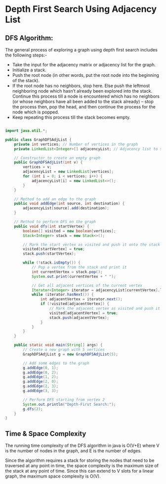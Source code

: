 # Depth First Search Using Adjacency List </br>
## DFS Algorithm:

The general process of exploring a graph using depth first search includes the following steps:-

- Take the input for the adjacency matrix or adjacency list for the graph.
- Initialize a stack.
- Push the root node (in other words, put the root node into the beginning of the stack).
- If the root node has no neighbors, stop here. Else push the leftmost neighboring node which hasn’t already been explored into the stack. Continue this process till a node is encountered which has no neighbors (or whose neighbors have all been added to the stack already) – stop the process then, pop the head, and then continue the process for the node which is popped.
- Keep repeating this process till the stack becomes empty.

```java

import java.util.*;

public class GraphDFSAdjList {
    private int vertices; // Number of vertices in the graph
    private LinkedList<Integer>[] adjacencyList; // Adjacency list to store graph edges

    // Constructor to create an empty graph
    public GraphDFSAdjList(int v) {
        vertices = v;
        adjacencyList = new LinkedList[vertices];
        for (int i = 0; i < vertices; i++) {
            adjacencyList[i] = new LinkedList<>();
        }
    }

    // Method to add an edge to the graph
    public void addEdge(int source, int destination) {
        adjacencyList[source].add(destination);
    }

    // Method to perform DFS on the graph
    public void dfs(int startVertex) {
        boolean[] visited = new boolean[vertices];
        Stack<Integer> stack = new Stack<>();

        // Mark the start vertex as visited and push it onto the stack
        visited[startVertex] = true;
        stack.push(startVertex);

        while (!stack.isEmpty()) {
            // Pop a vertex from the stack and print it
            int currentVertex = stack.pop();
            System.out.print(currentVertex + " ");

            // Get all adjacent vertices of the current vertex
            Iterator<Integer> iterator = adjacencyList[currentVertex].listIterator();
            while (iterator.hasNext()) {
                int adjacentVertex = iterator.next();
                if (!visited[adjacentVertex]) {
                    // Mark the adjacent vertex as visited and push it onto the stack
                    visited[adjacentVertex] = true;
                    stack.push(adjacentVertex);
                }
            }
        }
    }

    public static void main(String[] args) {
        // Create a new graph with 5 vertices
        GraphDFSAdjList g = new GraphDFSAdjList(5);

        // Add some edges to the graph
        g.addEdge(0, 1);
        g.addEdge(0, 2);
        g.addEdge(1, 2);
        g.addEdge(2, 0);
        g.addEdge(2, 3);
        g.addEdge(3, 3);

        // Perform DFS starting from vertex 2
        System.out.println("Depth-First Search:");
        g.dfs(2);
    }
}


```

## Time & Space Complexity 
The running time complexity of the DFS algorithm in java is O(V+E) where V is the number of nodes in the graph, and E is the number of edges.

Since the algorithm requires a stack for storing the nodes that need to be traversed at any point in time, the space complexity is the maximum size of the stack at any point of time. Since this can extend to V slots for a linear graph, the maximum space complexity is O(V).

